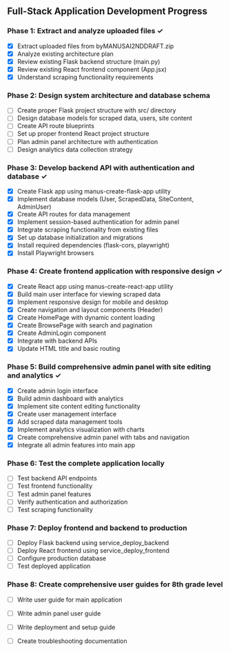 ## Full-Stack Application Development Progress

### Phase 1: Extract and analyze uploaded files ✓
- [x] Extract uploaded files from byMANUSAI2NDDRAFT.zip
- [x] Analyze existing architecture plan
- [x] Review existing Flask backend structure (main.py)
- [x] Review existing React frontend component (App.jsx)
- [x] Understand scraping functionality requirements

### Phase 2: Design system architecture and database schema
- [ ] Create proper Flask project structure with src/ directory
- [ ] Design database models for scraped data, users, site content
- [ ] Create API route blueprints
- [ ] Set up proper frontend React project structure
- [ ] Plan admin panel architecture with authentication
- [ ] Design analytics data collection strategy

### Phase 3: Develop backend API with authentication and database ✓
- [x] Create Flask app using manus-create-flask-app utility
- [x] Implement database models (User, ScrapedData, SiteContent, AdminUser)
- [x] Create API routes for data management
- [x] Implement session-based authentication for admin panel
- [x] Integrate scraping functionality from existing files
- [x] Set up database initialization and migrations
- [x] Install required dependencies (flask-cors, playwright)
- [x] Install Playwright browsers

### Phase 4: Create frontend application with responsive design ✓
- [x] Create React app using manus-create-react-app utility
- [x] Build main user interface for viewing scraped data
- [x] Implement responsive design for mobile and desktop
- [x] Create navigation and layout components (Header)
- [x] Create HomePage with dynamic content loading
- [x] Create BrowsePage with search and pagination
- [x] Create AdminLogin component
- [x] Integrate with backend APIs
- [x] Update HTML title and basic routing

### Phase 5: Build comprehensive admin panel with site editing and analytics ✓
- [x] Create admin login interface
- [x] Build admin dashboard with analytics
- [x] Implement site content editing functionality
- [x] Create user management interface
- [x] Add scraped data management tools
- [x] Implement analytics visualization with charts
- [x] Create comprehensive admin panel with tabs and navigation
- [x] Integrate all admin features into main app

### Phase 6: Test the complete application locally
- [ ] Test backend API endpoints
- [ ] Test frontend functionality
- [ ] Test admin panel features
- [ ] Verify authentication and authorization
- [ ] Test scraping functionality

### Phase 7: Deploy frontend and backend to production
- [ ] Deploy Flask backend using service_deploy_backend
- [ ] Deploy React frontend using service_deploy_frontend
- [ ] Configure production database
- [ ] Test deployed application

### Phase 8: Create comprehensive user guides for 8th grade level
- [ ] Write user guide for main application
- [ ] Write admin panel user guide
- [ ] Write deployment and setup guide
- [ ] Create troubleshooting documentation

